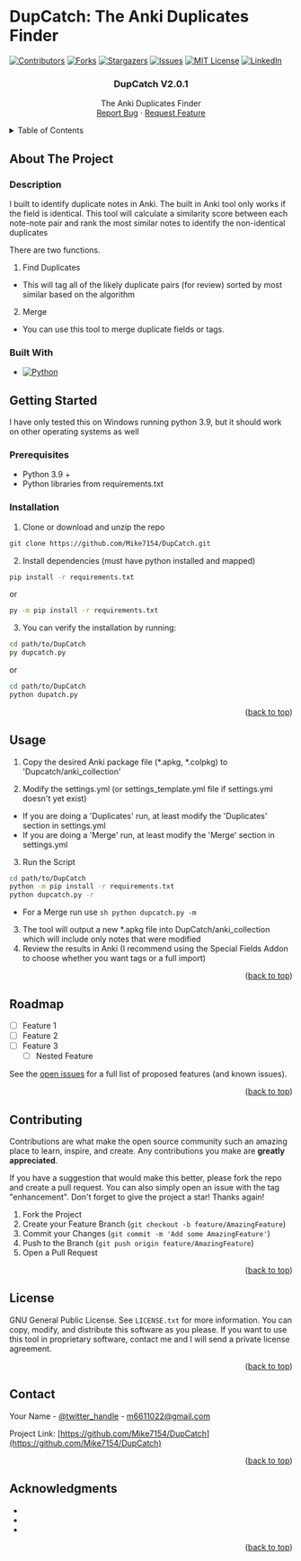 # DupCatch: The Anki Duplicates Finder
<!-- Improved compatibility of back to top link: See: https://github.com/othneildrew/Best-README-Template/pull/73 -->
<a name="readme-top"></a>
<!--
*** Thanks for checking out the Best-README-Template. If you have a suggestion
*** that would make this better, please fork the repo and create a pull request
*** or simply open an issue with the tag "enhancement".
*** Don't forget to give the project a star!
*** Thanks again! Now go create something AMAZING! :D
-->



<!-- PROJECT SHIELDS -->
<!--
*** I'm using markdown "reference style" links for readability.
*** Reference links are enclosed in brackets [ ] instead of parentheses ( ).
*** See the bottom of this document for the declaration of the reference variables
*** for contributors-url, forks-url, etc. This is an optional, concise syntax you may use.
*** https://www.markdownguide.org/basic-syntax/#reference-style-links
-->
[![Contributors][contributors-shield]][contributors-url]
[![Forks][forks-shield]][forks-url]
[![Stargazers][stars-shield]][stars-url]
[![Issues][issues-shield]][issues-url]
[![MIT License][license-shield]][license-url]
[![LinkedIn][linkedin-shield]][linkedin-url]



<!-- PROJECT LOGO
<br />
<div align="center">
  <a href="https://github.com/Mike7154/DupCatch">
    <img src="images/logo.png" alt="Logo" width="80" height="80">
  </a>
-->
<h3 align="center">DupCatch V2.0.1</h3>

  <p align="center">
    The Anki Duplicates Finder
    <br />
    <!--
    <a href="https://github.com/Mike7154/DupCatch"><strong>Explore the docs »</strong></a>
    <br />
    <br />
    <a href="https://github.com/Mike7154/DupCatch">View Demo</a>
    ·
    -->
    <a href="https://github.com/Mike7154/DupCatch/issues">Report Bug</a>
    ·
    <a href="https://github.com/Mike7154/DupCatch/issues">Request Feature</a>
  </p>
</div>



<!-- TABLE OF CONTENTS -->
<details>
  <summary>Table of Contents</summary>
  <ol>
    <li>
      <a href="#about-the-project">About The Project</a>
      <ul>
        <li><a href="#built-with">Built With</a></li>
      </ul>
    </li>
    <li>
      <a href="#getting-started">Getting Started</a>
      <ul>
        <li><a href="#prerequisites">Prerequisites</a></li>
        <li><a href="#installation">Installation</a></li>
      </ul>
    </li>
    <li><a href="#usage">Usage</a></li>
    <li><a href="#roadmap">Roadmap</a></li>
    <li><a href="#contributing">Contributing</a></li>
    <li><a href="#license">License</a></li>
    <li><a href="#contact">Contact</a></li>
    <li><a href="#acknowledgments">Acknowledgments</a></li>
  </ol>
</details>



<!-- ABOUT THE PROJECT -->
## About The Project
<!--
[![Product Name Screen Shot][product-screenshot]](https://example.com)

Here's a blank template to get started: To avoid retyping too much info. Do a search and replace with your text editor for the following: `github_username`, `repo_name`, `twitter_handle`, `linkedin_username`, `email_client`, `email`, `project_title`, `project_description`

<p align="right">(<a href="#readme-top">back to top</a>)</p>

-->
### Description
  I built to identify duplicate notes in Anki. The built in Anki tool only works if the field is identical. This tool will calculate a similarity score between each note-note pair and rank the most similar notes to identify the non-identical duplicates

  There are two functions.
  1. Find Duplicates
   * This will tag all of the likely duplicate pairs (for review) sorted by most similar based on the algorithm
  2. Merge
   * You can use this tool to merge duplicate fields or tags.
### Built With

* [![Python][Python]][Python-url]
<!--
<p align="right">(<a href="#readme-top">back to top</a>)</p>
-->
<!-- GETTING STARTED -->
## Getting Started
  I have only tested this on Windows running python 3.9, but it should work on other operating systems as well
### Prerequisites
* Python 3.9 +
* Python libraries from requirements.txt

### Installation

1. Clone or download and unzip the repo
  ```sh
  git clone https://github.com/Mike7154/DupCatch.git
  ```
2. Install dependencies (must have python installed and mapped)
  ```sh
  pip install -r requirements.txt
  ```
  or
  ```sh
  py -m pip install -r requirements.txt
  ```
3. You can verify the installation by running:
```sh
cd path/to/DupCatch
py dupcatch.py
```
or
```sh
cd path/to/DupCatch
python dupatch.py
```

<p align="right">(<a href="#readme-top">back to top</a>)</p>



<!-- USAGE EXAMPLES -->
## Usage

1. Copy the desired Anki package file (*.apkg, *.colpkg) to 'Dupcatch/anki_collection'

2. Modify the settings.yml (or settings_template.yml file if settings.yml doesn't yet exist)
 * If you are doing a 'Duplicates' run, at least modify the 'Duplicates' section in settings.yml
 * If you are doing a 'Merge' run, at least modify the 'Merge' section in settings.yml
3. Run the Script
  ```sh
  cd path/to/DupCatch
  python -m pip install -r requirements.txt
  python dupcatch.py -r
  ```
  * For a Merge run use ```sh python dupcatch.py -m ```

3. The tool will output a new *.apkg file into DupCatch/anki_collection which will include only notes that were modified
4. Review the results in Anki (I recommend using the Special Fields Addon to choose whether you want tags or a full import)

<p align="right">(<a href="#readme-top">back to top</a>)</p>



<!-- ROADMAP -->
## Roadmap

- [ ] Feature 1
- [ ] Feature 2
- [ ] Feature 3
    - [ ] Nested Feature

See the [open issues](https://github.com/Mike7154/DupCatch/issues) for a full list of proposed features (and known issues).

<p align="right">(<a href="#readme-top">back to top</a>)</p>



<!-- CONTRIBUTING -->
## Contributing

Contributions are what make the open source community such an amazing place to learn, inspire, and create. Any contributions you make are **greatly appreciated**.

If you have a suggestion that would make this better, please fork the repo and create a pull request. You can also simply open an issue with the tag "enhancement".
Don't forget to give the project a star! Thanks again!

1. Fork the Project
2. Create your Feature Branch (`git checkout -b feature/AmazingFeature`)
3. Commit your Changes (`git commit -m 'Add some AmazingFeature'`)
4. Push to the Branch (`git push origin feature/AmazingFeature`)
5. Open a Pull Request

<p align="right">(<a href="#readme-top">back to top</a>)</p>



<!-- LICENSE -->
## License

GNU General Public License. See `LICENSE.txt` for more information.
You can copy, modify, and distribute this software as you please.
If you want to use this tool in proprietary software, contact me and I will send a private license agreement.

<p align="right">(<a href="#readme-top">back to top</a>)</p>



<!-- CONTACT -->
## Contact

Your Name - [@twitter_handle](https://twitter.com/twitter_handle) - m6611022@gmail.com

Project Link: [https://github.com/Mike7154/DupCatch](https://github.com/Mike7154/DupCatch)

<p align="right">(<a href="#readme-top">back to top</a>)</p>



<!-- ACKNOWLEDGMENTS -->
## Acknowledgments

* []()
* []()
* []()

<p align="right">(<a href="#readme-top">back to top</a>)</p>



<!-- MARKDOWN LINKS & IMAGES -->
<!-- https://www.markdownguide.org/basic-syntax/#reference-style-links -->
[contributors-shield]: https://img.shields.io/github/contributors/Mike7154/DupCatch.svg?style=for-the-badge
[contributors-url]: https://github.com/Mike7154/DupCatch/graphs/contributors
[forks-shield]: https://img.shields.io/github/forks/Mike7154/DupCatch.svg?style=for-the-badge
[forks-url]: https://github.com/Mike7154/DupCatch/network/members
[stars-shield]: https://img.shields.io/github/stars/Mike7154/DupCatch.svg?style=for-the-badge
[stars-url]: https://github.com/Mike7154/DupCatch/stargazers
[issues-shield]: https://img.shields.io/github/issues/Mike7154/DupCatch.svg?style=for-the-badge
[issues-url]: https://github.com/Mike7154/DupCatch/issues
[license-shield]: https://img.shields.io/github/license/Mike7154/DupCatch.svg?style=for-the-badge
[license-url]: https://github.com/Mike7154/DupCatch/blob/master/LICENSE.txt
[linkedin-shield]: https://img.shields.io/badge/-LinkedIn-black.svg?style=for-the-badge&logo=linkedin&colorB=555
[linkedin-url]: https://linkedin.com/in/https://www.linkedin.com/in/michaelelarsen15/
[product-screenshot]: images/screenshot.png
[Python]: https://img.shields.io/badge/Python-000000?style=for-the-badge&logo=python&logoColor=white
[Python-url]: https://www.python.org/
[React.js]: https://img.shields.io/badge/React-20232A?style=for-the-badge&logo=react&logoColor=61DAFB
[React-url]: https://reactjs.org/
[Vue.js]: https://img.shields.io/badge/Vue.js-35495E?style=for-the-badge&logo=vuedotjs&logoColor=4FC08D
[Vue-url]: https://vuejs.org/
[Angular.io]: https://img.shields.io/badge/Angular-DD0031?style=for-the-badge&logo=angular&logoColor=white
[Angular-url]: https://angular.io/
[Svelte.dev]: https://img.shields.io/badge/Svelte-4A4A55?style=for-the-badge&logo=svelte&logoColor=FF3E00
[Svelte-url]: https://svelte.dev/
[Laravel.com]: https://img.shields.io/badge/Laravel-FF2D20?style=for-the-badge&logo=laravel&logoColor=white
[Laravel-url]: https://laravel.com
[Bootstrap.com]: https://img.shields.io/badge/Bootstrap-563D7C?style=for-the-badge&logo=bootstrap&logoColor=white
[Bootstrap-url]: https://getbootstrap.com
[JQuery.com]: https://img.shields.io/badge/jQuery-0769AD?style=for-the-badge&logo=jquery&logoColor=white
[JQuery-url]: https://jquery.com
